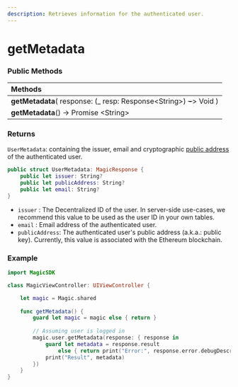```yaml
---
description: Retrieves information for the authenticated user.
---
```


# getMetadata

### **Public Methods**

| Methods |
| :--- |
| **getMetadata**\( response: \(\_ resp: Response&lt;String&gt;\) ~~_-_~~&gt; Void \) |
| **getMetadata**\(\) -&gt; Promise &lt;String&gt; |

### Returns

`UserMetadata`: containing the issuer, email and cryptographic [public address ](https://support.blockchain.com/hc/en-us/articles/360000951966-Public-and-private-keys)of the authenticated user.

```swift
public struct UserMetadata: MagicResponse {
    public let issuer: String?
    public let publicAddress: String?
    public let email: String?
}
```

* `issuer` : The Decentralized ID of the user.  In server-side use-cases, we recommend this value to be used as the user ID in your own tables.
* `email` : Email address of the authenticated user.
* `publicAddress`: The authenticated user's public address \(a.k.a.: public key\). Currently, this value is associated with the Ethereum blockchain. 

### Example

```swift
import MagicSDK

class MagicViewController: UIViewController {

    let magic = Magic.shared
    
    func getMetadata() {
        guard let magic = magic else { return }
        
        // Assuming user is logged in 
        magic.user.getMetadata(response: { response in
            guard let metadata = response.result
                else { return print("Error:", response.error.debugDescription) }
            print("Result", metadata)
        })
    }
}
```


